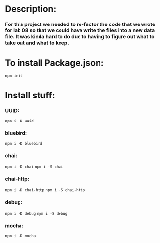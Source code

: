 # Description:

### For this project we needed to re-factor the code that we wrote for lab 08 so that we could have write the files into a new data file. It was kinda hard to do due to having to figure out what to take out and what to keep.


# To install Package.json:

`npm init`

# Install stuff:

### UUID:

`npm i -D uuid`

### bluebird:

`npm i -D bluebird`

### chai:

`npm i -D chai`
`npm i -S chai`

### chai-http:

`npm i -D chai-http`
`npm i -S chai-http`

### debug:

`npm i -D debug`
`npm i -S debug`

### mocha:

`npm i -D mocha`
